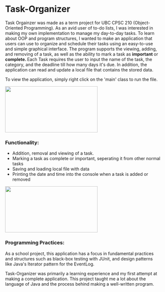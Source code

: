 # Task-Organizer

Task Orgainzer was made as a term project for UBC CPSC 210 (Object-Oriented Programming). As an avid user of to-do lists, I was interested in making my own implementation to manage my day-to-day tasks. To learn about OOP and program structures, I wanted to make an application that users can use to organize and schedule their tasks using an easy-to-use and simple graphical interface. The program supports the viewing, adding, and removing of a task, as well as the ability to mark a task as <b> important </b> or <b> complete. </b> Each Task requires the user to input the name of the task, the category, and the deadline till how many days it's due. In addition, the application can read and update a local file that contains the stored data.

To view the application, simply right click on the 'main' class to run the file.

<img src="images/github-main.png" width="300" height="150">

### Functionality:

- Addition, removal and viewing of a task.
- Marking a task as complete or important, seperating it from other normal tasks
- Saving and loading local file with data
- Printing the date and time into the console when a task is added or removed

<img src="images/github-add_task.png" width="300" height="150">

### Programming Practices:

As a school project, this application has a focus in fundamental practices and structures such as black-box testing with JUnit, and design patterns like Java's Iterator pattern for the EventLog.

Task-Organizer was primarily a learning experience and my first attempt at making a complete application. This project taught me a lot about the language of Java and the process behind making a well-written program.
